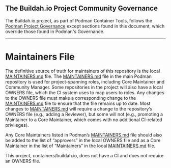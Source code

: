 ## The Buildah.io Project Community Governance

The Buildah.io project, as part of Podman Container Tools, follows the [Podman Project Governance](https://github.com/containers/podman/blob/main/GOVERNANCE.md)
except sections found in this document, which override those found in Podman's Governance.

---

# Maintainers File

The definitive source of truth for maintainers of this repository is the local [MAINTAINERS.md](./MAINTAINERS.md) file. The [MAINTAINERS.md](https://github.com/containers/podman/blob/main/MAINTAINERS.md) file in the main Podman repository is used for project-spanning roles, including Core Maintainer and Community Manager. Some repositories in the project will also have a local OWNERS file, which the CI system uses to map users to roles. Any changes to the OWNERS file must make a corresponding change to the [MAINTAINERS.md](./MAINTAINERS.md) file to ensure that the file remains up to date. Most changes to [MAINTAINERS.md](./MAINTAINERS.md) will require a change to the repository’s OWNERS file (e.g., adding a Reviewer), but some will not (e.g., promoting a Maintainer to a Core Maintainer, which comes with no additional CI-related privileges).

Any Core Maintainers listed in Podman’s [MAINTAINERS.md](https://github.com/containers/podman/blob/main/MAINTAINERS.md) file should also be added to the list of “approvers” in the local OWNERS file and as a Core Maintainer in the list of “Maintainers” in the local [MAINTAINERS.md](./MAINTAINERS.md) file.

This project, containers/buildah.io, does not have a CI and does not require an OWNERS file.
